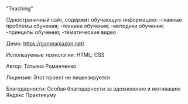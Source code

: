 "Teaching"

Одностраничный сайт, содержит обучающую информацию:
-главные проблемы обучения;
-техники обучения;
-методики обучения;
-принципы обучения;
-тематические видео


Демо:
https://gameamazon.net/

Используемые технологии:
HTML;
CSS

Автор:
Татьяна Романченко 

Лицензия:
Этот проект не лицензируется

Благодарности:
Особая благодарности за вдохновение и мотивацию Яндекс Практикуму


